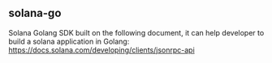 ## solana-go

Solana Golang SDK built on the following document, it can help developer to build a solana application in Golang:
https://docs.solana.com/developing/clients/jsonrpc-api